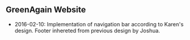 ## GreenAgain Website

- 2016-02-10: Implementation of navigation bar according to Karen's design. Footer inhereted from previous design by Joshua.